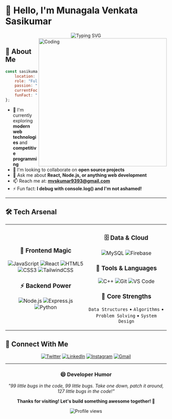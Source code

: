 # 👋 Hello, I'm Munagala Venkata Sasikumar

<div align="center">
  <img src="https://readme-typing-svg.herokuapp.com?font=Fira+Code&pause=1000&color=2E96F7&center=true&vCenter=true&width=435&lines=Problem+Solving+Enthusiast;Full+Stack+Web+Developer;Always+Learning+New+Technologies" alt="Typing SVG" />
</div>

<img align="right" alt="Coding" width="400" src="https://cdn.dribbble.com/users/1162077/screenshots/3848914/programmer.gif" />

## 🚀 About Me

```javascript
const sasikumar = {
    location: "India 🇮🇳",
    role: "Full Stack Developer",
    passion: "Problem solving & clean code",
    currentFocus: "Building scalable and optimizing web solutions",
    funFact: "I love solving algorithmic puzzles and debugging code!"
};
```

- 🌱 I'm currently exploring **modern web technologies** and **competitive programming**
- 👯 I'm looking to collaborate on **open source projects**
- 💬 Ask me about **React, Node.js, or anything web development**
- 📫 Reach me at: **mvskumar9393@gmail.com**
- ⚡ Fun fact: **I debug with console.log() and I'm not ashamed!**

---

## 🛠️ Tech Arsenal

<table align="center">
<tr>
<td align="center" width="50%">

### 🎨 **Frontend Magic**
![JavaScript](https://img.shields.io/badge/JavaScript-F7DF1E?style=for-the-badge&logo=javascript&logoColor=black)
![React](https://img.shields.io/badge/React-20232A?style=for-the-badge&logo=react&logoColor=61DAFB)
![HTML5](https://img.shields.io/badge/HTML5-E34F26?style=for-the-badge&logo=html5&logoColor=white)
![CSS3](https://img.shields.io/badge/CSS3-1572B6?style=for-the-badge&logo=css3&logoColor=white)
![TailwindCSS](https://img.shields.io/badge/Tailwind_CSS-38B2AC?style=for-the-badge&logo=tailwind-css&logoColor=white)

### ⚡ **Backend Power**
![Node.js](https://img.shields.io/badge/Node.js-43853D?style=for-the-badge&logo=node.js&logoColor=white)
![Express.js](https://img.shields.io/badge/Express.js-404D59?style=for-the-badge&logo=express&logoColor=white)
![Python](https://img.shields.io/badge/Python-3776AB?style=for-the-badge&logo=python&logoColor=white)

</td>
<td align="center" width="50%">

### 🗄️ **Data & Cloud**
![MySQL](https://img.shields.io/badge/MySQL-00000F?style=for-the-badge&logo=mysql&logoColor=white)
![Firebase](https://img.shields.io/badge/Firebase-039BE5?style=for-the-badge&logo=Firebase&logoColor=white)

### 🔧 **Tools & Languages**
![C++](https://img.shields.io/badge/C++-00599C?style=for-the-badge&logo=c%2B%2B&logoColor=white)
![Git](https://img.shields.io/badge/Git-F05032?style=for-the-badge&logo=git&logoColor=white)
![VS Code](https://img.shields.io/badge/VS_Code-0078D4?style=for-the-badge&logo=visual%20studio%20code&logoColor=white)

### 🧠 **Core Strengths**
`Data Structures` • `Algorithms` • `Problem Solving` • `System Design`

</td>
</tr>
</table>

## 🤝 Connect With Me

<div align="center">

[![Twitter](https://img.shields.io/badge/Twitter-%231DA1F2.svg?style=for-the-badge&logo=Twitter&logoColor=white)](https://twitter.com/mvskumar9393)
[![LinkedIn](https://img.shields.io/badge/LinkedIn-%230077B5.svg?style=for-the-badge&logo=linkedin&logoColor=white)](https://linkedin.com/in/sasi%20kumar)
[![Instagram](https://img.shields.io/badge/Instagram-%23E4405F.svg?style=for-the-badge&logo=Instagram&logoColor=white)](https://instagram.com/sasi._.93)
[![Gmail](https://img.shields.io/badge/Gmail-D14836?style=for-the-badge&logo=gmail&logoColor=white)](mailto:mvskumar9393@gmail.com)

</div>

---



<div align="center">
  
### 😄 Developer Humor

*"99 little bugs in the code, 99 little bugs. Take one down, patch it around, 127 little bugs in the code!"*

**Thanks for visiting! Let's build something awesome together! 🚀**

<img src="https://komarev.com/ghpvc/?username=your-username&label=Profile%20views&color=0e75b6&style=flat" alt="Profile views" />

</div>
